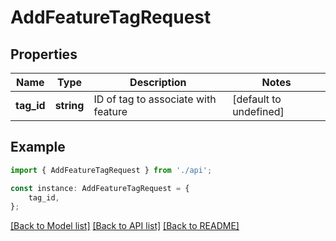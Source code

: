 # AddFeatureTagRequest


## Properties

Name | Type | Description | Notes
------------ | ------------- | ------------- | -------------
**tag_id** | **string** | ID of tag to associate with feature | [default to undefined]

## Example

```typescript
import { AddFeatureTagRequest } from './api';

const instance: AddFeatureTagRequest = {
    tag_id,
};
```

[[Back to Model list]](../README.md#documentation-for-models) [[Back to API list]](../README.md#documentation-for-api-endpoints) [[Back to README]](../README.md)
